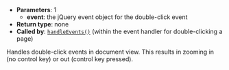 * **Parameters**: 1
    * **event**: the jQuery event object for the double-click event
* **Return type**: none
* **Called by**: [`handleEvents()`](#handleEvents) (within the event handler
  for double-clicking a page)

Handles double-click events in document view. This results in zooming in (no
control key) or out (control key pressed).
